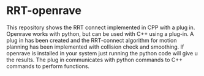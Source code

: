 # RRT-openrave
This repository shows the RRT connect implemented in CPP with a plug in. Openrave works with python, but can be used with C++ using a plug-in. A plug in has been created and the RRT-connect algorithm for motion planning has been implemented with collision check and smoothing. If openrave is installed in your system just running the python code will give u the results. The plug in communicates with python commands to C++ commands to perform functions. 
